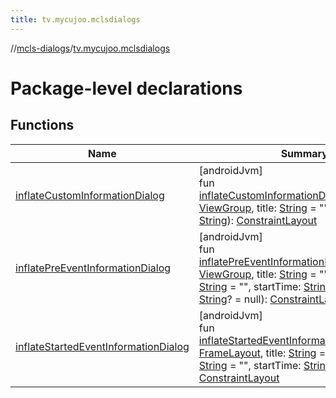 ```yaml
---
title: tv.mycujoo.mclsdialogs
---
```

//[mcls-dialogs](../../index.html)/[tv.mycujoo.mclsdialogs](index.html)



# Package-level declarations



## Functions


| Name | Summary |
|---|---|
| [inflateCustomInformationDialog](inflate-custom-information-dialog.html) | [androidJvm]<br>fun [inflateCustomInformationDialog](inflate-custom-information-dialog.html)(container: [ViewGroup](https://developer.android.com/reference/kotlin/android/view/ViewGroup.html), title: [String](https://kotlinlang.org/api/latest/jvm/stdlib/kotlin/-string/index.html) = &quot;&quot;, message: [String](https://kotlinlang.org/api/latest/jvm/stdlib/kotlin/-string/index.html)): [ConstraintLayout](https://developer.android.com/reference/kotlin/androidx/constraintlayout/widget/ConstraintLayout.html) |
| [inflatePreEventInformationDialog](inflate-pre-event-information-dialog.html) | [androidJvm]<br>fun [inflatePreEventInformationDialog](inflate-pre-event-information-dialog.html)(container: [ViewGroup](https://developer.android.com/reference/kotlin/android/view/ViewGroup.html), title: [String](https://kotlinlang.org/api/latest/jvm/stdlib/kotlin/-string/index.html) = &quot;&quot;, description: [String](https://kotlinlang.org/api/latest/jvm/stdlib/kotlin/-string/index.html) = &quot;&quot;, startTime: [String](https://kotlinlang.org/api/latest/jvm/stdlib/kotlin/-string/index.html) = &quot;&quot;, posterUrl: [String](https://kotlinlang.org/api/latest/jvm/stdlib/kotlin/-string/index.html)? = null): [ConstraintLayout](https://developer.android.com/reference/kotlin/androidx/constraintlayout/widget/ConstraintLayout.html) |
| [inflateStartedEventInformationDialog](inflate-started-event-information-dialog.html) | [androidJvm]<br>fun [inflateStartedEventInformationDialog](inflate-started-event-information-dialog.html)(parent: [FrameLayout](https://developer.android.com/reference/kotlin/android/widget/FrameLayout.html), title: [String](https://kotlinlang.org/api/latest/jvm/stdlib/kotlin/-string/index.html) = &quot;&quot;, description: [String](https://kotlinlang.org/api/latest/jvm/stdlib/kotlin/-string/index.html) = &quot;&quot;, startTime: [String](https://kotlinlang.org/api/latest/jvm/stdlib/kotlin/-string/index.html) = &quot;&quot;): [ConstraintLayout](https://developer.android.com/reference/kotlin/androidx/constraintlayout/widget/ConstraintLayout.html) |

